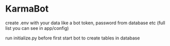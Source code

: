 # KarmaBot
create .env with your data like a bot token, password from database etc (full list you can see in app/config)

run initialize.py before first start bot to create tables in database
